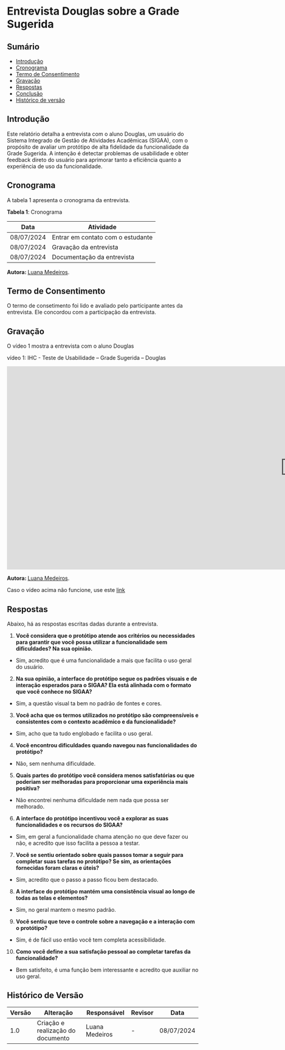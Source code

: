 # Entrevista Douglas sobre a Grade Sugerida


## Sumário

* [Introdução](#Introdução)
* [Cronograma](#Cronograma)
* [Termo de Consentimento](#Termo-de-Consentimento)
* [Gravação](#Gravação)
* [Respostas](#Respostas)
* [Conclusão](#Conclusão)
* [Histórico de versão](#Histórico-de-versão)

## Introdução

Este relatório detalha a entrevista com o aluno Douglas, um usuário do Sistema Integrado de Gestão de Atividades Acadêmicas (SIGAA), com o propósito de avaliar um protótipo de alta fidelidade da funcionalidade da Grade Sugerida. A intenção é detectar problemas de usabilidade e obter feedback direto do usuário para aprimorar tanto a eficiência quanto a experiência de uso da funcionalidade.

## Cronograma

A tabela 1 apresenta o cronograma da entrevista.

**Tabela 1**: Cronograma

| Data | Atividade |
| - | - |
| 08/07/2024 | Entrar em contato com o estudante |
| 08/07/2024 | Gravação da entrevista |
| 08/07/2024 | Documentação da entrevista |

<b> Autora: </b> <a href="https://github.com/LuaMedeiros">Luana Medeiros</a>.

## Termo de Consentimento

O termo de consetimento foi lido e avaliado pelo participante antes da entrevista. Ele concordou com a participação da entrevista.

## Gravação

O vídeo 1 mostra a entrevista com o aluno Douglas

vídeo 1: IHC - Teste de Usabilidade – Grade Sugerida – Douglas

<iframe width="1519" height="534" src="https://www.youtube.com/embed/caRWP1pFr3Q" title="Protótipo Alta Fidelidade - Douglas" frameborder="0" allow="accelerometer; autoplay; clipboard-write; encrypted-media; gyroscope; picture-in-picture; web-share" referrerpolicy="strict-origin-when-cross-origin" allowfullscreen></iframe>

<b> Autora: </b> <a href="https://github.com/LuaMedeiros">Luana Medeiros</a>.

Caso o vídeo acima não funcione, use este [link](https://www.youtube.com/watch?v=caRWP1pFr3Q)

## Respostas

Abaixo, há as respostas escritas dadas durante a entrevista.

1. **Você considera que o protótipo atende aos critérios ou necessidades para garantir que você possa utilizar a funcionalidade sem dificuldades? Na sua opinião.**

- Sim, acredito que é uma funcionalidade a mais que facilita o uso geral do usuário.

2. **Na sua opinião, a interface do protótipo segue os padrões visuais e de interação esperados para o SIGAA? Ela está alinhada com o formato que você conhece no SIGAA?**

- Sim, a questão visual ta bem no padrão de fontes e cores.

3. **Você acha que os termos utilizados no protótipo são compreensíveis e consistentes com o contexto acadêmico e da funcionalidade?**

- Sim, acho que ta tudo englobado e facilita o uso geral.

4. **Você encontrou dificuldades quando navegou nas funcionalidades do protótipo?**

- Não, sem nenhuma dificuldade.

5. **Quais partes do protótipo você considera menos satisfatórias ou que poderiam ser melhoradas para proporcionar uma experiência mais positiva?**

- Não encontrei nenhuma dificuldade nem nada que possa ser melhorado.

6. **A interface do protótipo incentivou você a explorar as suas funcionalidades e os recursos do SIGAA?**

- Sim, em geral a funcionalidade chama atenção no que deve fazer ou não, e acredito que isso facilita a pessoa a testar.

7. **Você se sentiu orientado sobre quais passos tomar a seguir para completar suas tarefas no protótipo? Se sim, as orientações fornecidas foram claras e úteis?**

- Sim, acredito que o passo a passo ficou bem destacado.

8. **A interface do protótipo mantém uma consistência visual ao longo de todas as telas e elementos?**

- Sim, no geral mantem o mesmo padrão. 

9. **Você sentiu que teve o controle sobre a navegação e a interação com o protótipo?**

- Sim, é de fácil uso então você tem completa acessibilidade.

10. **Como você define a sua satisfação pessoal ao completar tarefas da funcionalidade?**

- Bem satisfeito, é uma função bem interessante e acredito que auxiliar no uso geral.


## Histórico de Versão


| Versão | Alteração | Responsável | Revisor | Data |
| - | - | - | - | - |
| 1.0 | Criação e realização do documento| Luana Medeiros | - | 08/07/2024 |
